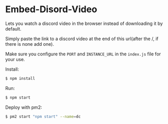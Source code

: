 # Embed-Disord-Video

Lets you watch a discord video in the browser instead of downloading it by default.

Simply paste the link to a discord video at the end of this url(after the /, if there is none add one).

Make sure you configure the `PORT` and `INSTANCE_URL` in the `index.js` file for your use.

Install:
```sh
$ npm install
```

Run:
```sh
$ npm start
```

Deploy with pm2:
```sh
$ pm2 start "npm start" --name=dc
```